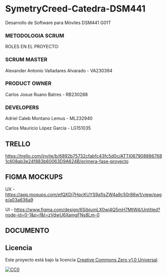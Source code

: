 # SymetryCreed-Catedra-DSM441
Desarrollo de Software para Móviles DSM441 G01T

### METODOLOGIA SCRUM
ROLES EN EL PROYECTO:

### SCRUM MASTER
Alexander Antonio Valladares Alvarado  -  VA230394
### PRODUCT OWNER
Carlos Josue Ruano Batres  -  RB230288
### DEVELOPERS
Adriel Caleb Montano Lemus  -  ML232940

Carlos Mauricio López García  -  LG151035 

## TRELLO
https://trello.com/invite/b/6892b75732cfabfc43fc5d0c/ATTI0679088867681c608ab3e24f883b60063D9A624B/primera-fase-proyecto

## FIGMA MOCKUPS
UX - https://app.moqups.com/efQXDj7HpcKUYS9a1IsZW4a9c50r86w1/view/page/a03a636a9

UI - https://www.figma.com/design/6SibiumLX0wi4Q5mH7MtW4/Untitled?node-id=0-1&p=f&t=zVdwU6XamgFNs8Lm-0

## DOCUMENTO



## Licencia

Este proyecto está bajo la licencia [Creative Commons Zero v1.0 Universal](https://creativecommons.org/publicdomain/zero/1.0/).

[![CC0](https://licensebuttons.net/p/zero/1.0/88x31.png)](https://creativecommons.org/publicdomain/zero/1.0/)

